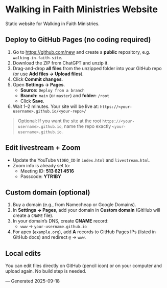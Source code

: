 # Walking in Faith Ministries Website

Static website for Walking in Faith Ministries.

## Deploy to GitHub Pages (no coding required)

1. Go to https://github.com/new and create a **public** repository, e.g. `walking-in-faith-site`.
2. Download the ZIP from ChatGPT and unzip it.
3. Drag-and-drop **all files** from the unzipped folder into your GitHub repo (or use **Add files → Upload files**).
4. Click **Commit changes**.
5. Open **Settings → Pages**.
   - **Source:** `Deploy from a branch`
   - **Branch:** `main` (or `master`) and **folder:** `/root`
   - Click **Save**.
6. Wait 1–2 minutes. Your site will be live at: `https://<your-username>.github.io/<your-repo>/`

> Optional: If you want the site at the root `https://<your-username>.github.io`, name the repo exactly `<your-username>.github.io`.

## Edit livestream + Zoom

- Update the YouTube `VIDEO_ID` in `index.html` and `livestream.html`.
- Zoom info is already set to:
  - Meeting ID: **513 621 4516**
  - Passcode: **YTR1BY**

## Custom domain (optional)

1. Buy a domain (e.g., from Namecheap or Google Domains).
2. In **Settings → Pages**, add your domain in **Custom domain** (GitHub will create a `CNAME` file).
3. In your domain’s DNS, create **CNAME** record:
   - `www` → `your-username.github.io`
4. For apex (`example.org`), add **A** records to GitHub Pages IPs (listed in GitHub docs) and redirect `@` → `www`.

## Local edits

You can edit files directly on GitHub (pencil icon) or on your computer and upload again. No build step is needed.

— Generated 2025-09-18
